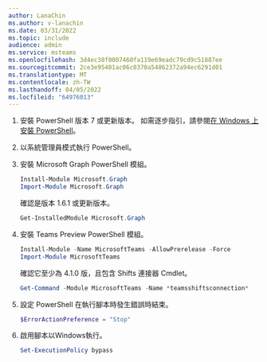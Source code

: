 ```yaml
---
author: LanaChin
ms.author: v-lanachin
ms.date: 03/31/2022
ms.topic: include
audience: admin
ms.service: msteams
ms.openlocfilehash: 3d4ec38f0007460fa119e69eadc79cd9c51887ee
ms.sourcegitcommit: 2ce3e95401ac06c0370a54862372a94ec6291d01
ms.translationtype: MT
ms.contentlocale: zh-TW
ms.lasthandoff: 04/05/2022
ms.locfileid: "64976013"
---
```

1. 安裝 PowerShell 版本 7 或更新版本。 如需逐步指引，請參閱[在 Windows 上安裝 PowerShell](/powershell/scripting/install/installing-powershell-on-windows)。

1. 以系統管理員模式執行 PowerShell。
1. 安裝 Microsoft Graph PowerShell 模組。

    ```powershell
    Install-Module Microsoft.Graph
    Import-Module Microsoft.Graph
    ```

    確認是版本 1.6.1 或更新版本。

    ```powershell
    Get-InstalledModule Microsoft.Graph 
    ```

1. 安裝 Teams Preview PowerShell 模組。

    ```powershell
    Install-Module -Name MicrosoftTeams -AllowPrerelease -Force
    Import-Module MicrosoftTeams 
    ```

    確認它至少為 4.1.0 版，且包含 Shifts 連接器 Cmdlet。

    ```powershell
    Get-Command -Module MicrosoftTeams -Name *teamsshiftsconnection* 
    ```

1. 設定 PowerShell 在執行腳本時發生錯誤時結束。

    ```powershell
    $ErrorActionPreference = "Stop" 
    ```

1. 啟用腳本以Windows執行。

    ```powershell
    Set-ExecutionPolicy bypass 
    ```
